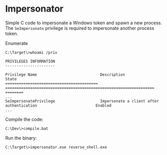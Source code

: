 # Impersonator

Simple C code to impersonate a Windows token and spawn a new process. The `SeImpersonate` privilege is required to impersonate another process token.

Enumerate

```
C:\Target\>whoami /priv

PRIVILEGES INFORMATION
----------------------

Privilege Name                            Description                                                        State
========================================= ================================================================== ========
...
SeImpersonatePrivilege                    Impersonate a client after authentication                          Enabled
...
```

Compile the code:

```
C:\Dev\>compile.bat
```

Run the binary:

```
C:\Target\>impersonator.exe reverse_shell.exe
```
